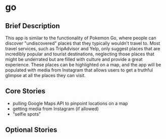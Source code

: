 # go

## Brief Description
This app is similar to the functionality of Pokemon Go, where people can discover "undiscovered" places that they typically wouldn't travel to. Most travel services, such as TripAdvisor and Yelp, only suggest places that are incredibly popular and tourist destinations, neglecting those places that might be underrated but are filled with culture and provide a great experience. These places can be highlighted on a map, and the app will be populated with media from Instagram that allows users to get a truthful glimpse at all the places they can visit.

## Core Stories
- pulling Google Maps API to pinpoint locations on a map
- getting media from Instagram (if allowed)
- "selfie spots"


## Optional Stories
